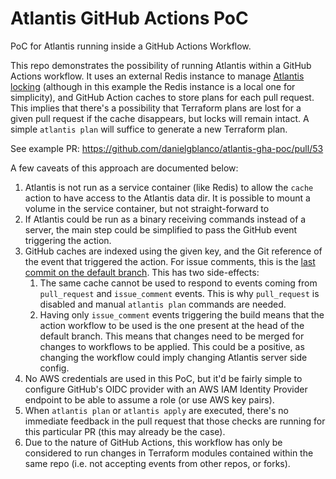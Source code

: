 # Atlantis GitHub Actions PoC
PoC for Atlantis running inside a GitHub Actions Workflow.

This repo demonstrates the possibility of running Atlantis within a GitHub Actions workflow. It uses an external Redis
instance to manage [Atlantis locking](https://www.runatlantis.io/docs/locking.html) (although in this example the Redis
instance is a local one for simplicity), and GitHub Action caches to store plans for each pull request. This implies
that there's a possibility that Terraform plans are lost for a given pull request if the cache disappears, but locks
will remain intact. A simple `atlantis plan` will suffice to generate a new Terraform plan.

See example PR: https://github.com/danielgblanco/atlantis-gha-poc/pull/53

A few caveats of this approach are documented below:

1. Atlantis is not run as a service container (like Redis) to allow the `cache` action to have access to the Atlantis
data dir. It is possible to mount a volume in the service container, but not straight-forward to 
2. If Atlantis could be run as a binary receiving commands instead of a server, the main step could be simplified to
pass the GitHub event triggering the action.
3. GitHub caches are indexed using the given key, and the Git reference of the event that triggered the action. For
issue comments, this is the [last commit on the default branch](https://docs.github.com/en/actions/using-workflows/events-that-trigger-workflows#issue_comment).
This has two side-effects:
   1. The same cache cannot be used to respond to events coming from `pull_request` and `issue_comment` events. This is
   why `pull_request` is disabled and manual `atlantis plan` commands are needed.
   2. Having only `issue_comment` events triggering the build means that the action workflow to be used is the one
   present at the head of the default branch. This means that changes need to be merged for changes to workflows to be
   applied. This could be a positive, as changing the workflow could imply changing Atlantis server side config.
4. No AWS credentials are used in this PoC, but it'd be fairly simple to configure GitHub's OIDC provider with an AWS
IAM Identity Provider endpoint to be able to assume a role (or use AWS key pairs).
5. When `atlantis plan` or `atlantis apply` are executed, there's no immediate feedback in the pull request that those
checks are running for this particular PR (this may already be the case).
6. Due to the nature of GitHub Actions, this workflow has only be considered to run changes in Terraform modules
contained within the same repo (i.e. not accepting events from other repos, or forks).